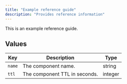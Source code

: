 ```yaml
---
title: "Example reference guide"
description: "Provides reference information"
---
```


This is an example reference guide.

## Values

| Key    | Description                   | Type    |
|--------|-------------------------------|---------|
| `name` | The component name.           | string  |
| `ttl`  | The component TTL in seconds. | integer |
